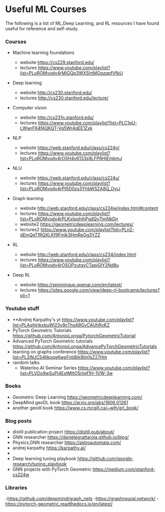 # Useful ML Courses

The following is a list of ML,Deep Learning, and RL resources I have found useful for reference and self-study.

### Courses

- Machine learning foundations
  - website https://cs229.stanford.edu/
  - lectures https://www.youtube.com/playlist?list=PLoROMvodv4rMiGQp3WXShtMGgzqpfVfbU
- Deep learning
  - website http://cs230.stanford.edu/
  - lectures http://cs230.stanford.edu/lecture/
- Computer vision
  - website http://cs231n.stanford.edu/
  - lectures https://www.youtube.com/playlist?list=PLC1qU-LWwrF64f4QKQT-Vg5Wr4qEE1Zxk
- NLP
  - website https://web.stanford.edu/class/cs224n/
  - lectures https://www.youtube.com/playlist?list=PLoROMvodv4rOSH4v6133s9LFPRHjEmbmJ
- NLU
  - website https://web.stanford.edu/class/cs224u/
  - lectures https://www.youtube.com/playlist?list=PLoROMvodv4rPt5D0zs3YhbWSZA8Q_DyiJ
- Graph learning

  - website http://web.stanford.edu/class/cs224w/index.html#content
  - lectures https://www.youtube.com/playlist?list=PLoROMvodv4rPLKxIpqhjhPgdQy7imNkDn
  - website2 https://geometricdeeplearning.com/lectures/
  - lectures2 https://www.youtube.com/playlist?list=PLn2-dEmQeTfRQXLKf9Fmlk3HmReGg3YZZ

- RL
  - website http://web.stanford.edu/class/cs234/index.html
  - lectures https://www.youtube.com/playlist?list=PLoROMvodv4rOSOPzutgyCTapiGlY2Nd8u
- Deep RL
  - website https://spinningup.openai.com/en/latest/
  - lectures https://sites.google.com/view/deep-rl-bootcamp/lectures?pli=1

### Youtube stuff

- \*\*Andrej Karpathy's yt https://www.youtube.com/playlist?list=PLAqhIrjkxbuWI23v9cThsA9GvCAUhRvKZ
- PyTorch Geometric Tutorials https://github.com/AntonioLonga/PytorchGeometricTutorial
- Advanced PyTorch Geometric tutorials https://github.com/AntonioLonga/AdvancePyTorchGeometricTutorials
- learning on graphs conference https://www.youtube.com/playlist?list=PL2iNJC54likoqgKwpFnbBik8Im1sZ27Hm
- random talks
  - Waterloo.AI Seminar Series https://www.youtube.com/playlist?list=PLVDo9wSuPi4EstMItO5rIqif1H-1VW-3w

### Books

- Geometric Deep Learning https://geometricdeeplearning.com/
- DeepMind geoDL book https://arxiv.org/abs/1806.01261
- another geodl book https://www.cs.mcgill.ca/~wlh/grl_book/

### Blog posts
- distill publication project https://distill.pub/about/
- GNN researcher https://danielegrattarola.github.io/blog/
- Physics,GNN researcher https://astroautomata.com/
- andrej karpathy https://karpathy.ai/
- 
- Deep learning tuning playbook https://github.com/google-research/tuning_playbook
- GNN projects with PyTorch Geometric https://medium.com/stanford-cs224w

### Libraries
-https://github.com/deepmind/graph_nets
-https://graphneural.network/
-https://pytorch-geometric.readthedocs.io/en/latest/
